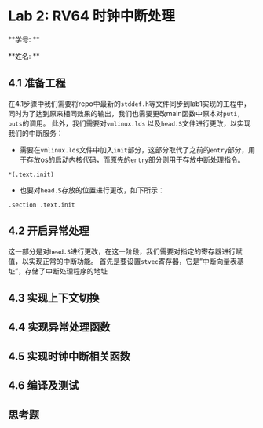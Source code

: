 # Lab 2: RV64 时钟中断处理

**学号: **

**姓名: **

## 4.1 准备工程
在4.1步骤中我们需要将repo中最新的`stddef.h`等文件同步到lab1实现的工程中，同时为了达到原来相同效果的输出，我们也需要更改main函数中原本对`puti`，`puts`的调用。
此外，我们需要对`vmlinux.lds` 以及`head.S`文件进行更改，以实现我们的中断服务：
- 需要在`vmlinux.lds`文件中加入`init`部分，这部分取代了之前的`entry`部分，用于存放os的启动内核代码，而原先的`entry`部分则用于存放中断处理指令。
```linker script
*(.text.init)
```
- 也要对`head.S`存放的位置进行更改，如下所示：
```assembly
.section .text.init
```


## 4.2 开启异常处理
这一部分是对`head.S`进行更改，在这一阶段，我们需要对指定的寄存器进行赋值，以实现正常的中断功能。
首先是要设置`stvec`寄存器，它是”中断向量表基址”，存储了中断处理程序的地址




## 4.3 实现上下文切换

## 4.4 实现异常处理函数

## 4.5 实现时钟中断相关函数

## 4.6 编译及测试

## 思考题
